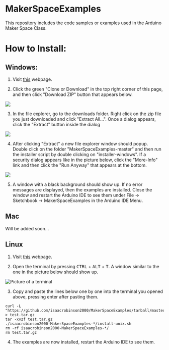 # MakerSpaceExamples
This repository includes the code samples or examples used in the Arduino Maker Space Class.

# How to Install:

## Windows: 

1. Visit [this](../..) webpage.

2. Click the green "Clone or Download" in the top right corner of this page, and then 
click "Download ZIP" button that appears below. 

![](https://user-images.githubusercontent.com/47544550/54482264-7fa47a00-4806-11e9-93bd-e012fc0f9fdd.gif)


3. In the file explorer, go to the downloads folder. Right click on the zip file you just 
downloaded and click "Extract All...". Once a dialog appears, click the "Extract" button 
inside the dialog

![](https://user-images.githubusercontent.com/47544550/54482512-79180180-480a-11e9-8208-ef2e408d3ea6.gif)

4. After clicking "Extract" a new file explorer window should popup. Double click on the folder "MakerSpaceExamples-master" and then run the installer script by double clicking on "installer-windows". If a security dialog appears like in the picture below, click the "More-Info" link and then click the "Run Anyway" that appears at the bottom.

![](https://user-images.githubusercontent.com/47544550/54482554-fa6f9400-480a-11e9-8c0e-4e352b7c5754.gif)

5. A window with a black background should show up. If no error messages are displayed, then the examples are installed. Close the window and restart the Arduino IDE to see them under File -> Sketchbook -> MakerSpaceExamples in the Arduino IDE Menu.

## Mac
   Will be added soon...

## Linux

1. Visit [this](../..) webpage.

2. Open the terminal by pressing <kbd>CTRL</kbd> + <kbd>ALT</kbd> + <kbd>T</kbd>. A window similar to the one in the picture below should show up.

![Picture of a terminal](https://user-images.githubusercontent.com/47544550/54848133-1315f900-4ca6-11e9-9aff-d6b4effcb312.png)

3. Copy and paste the lines below one by one into the terminal you opened above, pressing enter after pasting them.

```shell
curl -L "https://github.com/isaacrobinson2000/MakerSpaceExamples/tarball/master" > test.tar.gz
tar -xvzf test.tar.gz 
./isaacrobinson2000-MakerSpaceExamples-*/install-unix.sh
rm -rf isaacrobinson2000-MakerSpaceExamples-*/
rm test.tar.gz
```

4. The examples are now installed, restart the Arduino IDE to see them.
